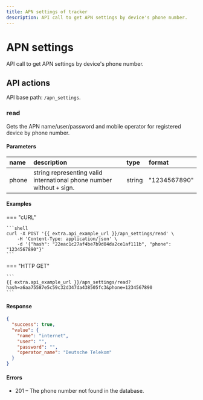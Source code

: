 ```yaml
---
title: APN settings of tracker
description: API call to get APN settings by device's phone number.
---
```


# APN settings

API call to get APN settings by device's phone number.


## API actions

API base path: `/apn_settings`.

### read

Gets the APN name/user/password and mobile operator for registered device by phone number.

#### Parameters

| name  | description                                                            | type   | format       |
|:------|:-----------------------------------------------------------------------|:-------|:-------------|
| phone | string representing valid international phone number without `+` sign. | string | "1234567890" |

#### Examples

=== "cURL"

    ```shell
    curl -X POST '{{ extra.api_example_url }}/apn_settings/read' \
        -H 'Content-Type: application/json' \
        -d '{"hash": "22eac1c27af4be7b9d04da2ce1af111b", "phone": "1234567890"}'
    ```

=== "HTTP GET"

    ```
    {{ extra.api_example_url }}/apn_settings/read?hash=a6aa75587e5c59c32d347da438505fc3&phone=1234567890
    ```

#### Response

```json
{
  "success": true,
  "value": {
    "name": "internet",
    "user": "",
    "password": "",
    "operator_name": "Deutsche Telekom"
  }
}
```

#### Errors

* 201 – The phone number not found in the database.
